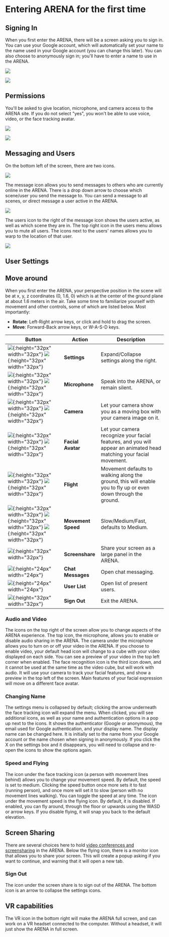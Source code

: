 # Entering ARENA for the first time

## Signing In

When you first enter the ARENA, there will be a screen asking you to sign in. You can use your Google account, which will automatically set your name to the name used in your Google account (you can change this later). You can also choose to anonymously sign in; you'll have to enter a name to use in the ARENA. 

![](../../assets/img/tutorials/userguide/a1.jpg)

![](../../assets/img/tutorials/userguide/a2.jpg)

## Permissions

You'll be asked to give location, microphone, and camera access to the ARENA site. If you do not select "yes", you won't be able to use voice, video, or the face tracking avatar. 

![](../../assets/img/tutorials/userguide/a3.jpg)

![](../../assets/img/tutorials/userguide/a4.jpg)

## Messaging and Users

On the bottom left of the screen, there are two icons. 

![](../../assets/img/tutorials/userguide/a5.png)

The message icon allows you to send messages to others who are currently online in the ARENA. There is a drop down arrow to choose which scene/user you send the message to. You can send  a message to all scenes, or direct message a user active in the ARENA. 

![](../../assets/img/tutorials/userguide/a6.png)

The users icon to the right of the message icon shows the users active, as well as which scene they are in. The top right icon in the users menu allows you to mute all users. The icons next to the users' names allows you to warp to the location of that user. 

![](../../assets/img/tutorials/userguide/a8.png)


## User Settings

## Move around

When you first enter the ARENA, your perspective position in the scene will be at x, y, z coordinates (0, 1.6, 0) which is at the center of the ground plane at about 1.6 meters in the air. Take some time to familiarize yourself with movement and other controls, some of which are listed below. Most importantly:

- **Rotate**: Left-Right arrow keys, or click and hold to drag the screen.
- **Move**: Forward-Back arrow keys, or W-A-S-D keys.


| Button                                                                                                                                                                                                           | Action             | Description                                                                                                         |
| ---------------------------------------------------------------------------------------------------------------------------------------------------------------------------------------------------------------- | ------------------ | ------------------------------------------------------------------------------------------------------------------- |
| ![](../../assets/img/icons/more.png){:height="32px" width="32px"} ![](../../assets/img/icons/less.png){:height="32px" width="32px"}                                                                                    | **Settings**       | Expand/Collapse settings along the right.                                                                           |
| ![](../../assets/img/icons/audio-on.png){:height="32px" width="32px"} ![](../../assets/img/icons/audio-off.png){:height="32px" width="32px"}                                                                           | **Microphone**     | Speak into the ARENA, or remain silent.                                                                             |
| ![](../../assets/img/icons/video-on.png){:height="32px" width="32px"} ![](../../assets/img/icons/video-off.png){:height="32px" width="32px"}                                                                           | **Camera**         | Let your camera show you as a moving box with your camera image on it.                                              |
| ![](../../assets/img/icons/avatar3-on.png){:height="32px" width="32px"} ![](../../assets/img/icons/avatar3-off.png){:height="32px" width="32px"}                                                                       | **Facial Avatar**  | Let your camera recognize your facial features, and you will appear an animated head matching your facial movement. |
| ![](../../assets/img/icons/flying-on.png){:height="32px" width="32px"} ![](../../assets/img/icons/flying-off.png){:height="32px" width="32px"}                                                                         | **Flight**         | Movement defaults to walking along the ground, this will enable you to fly up or even down through the ground.      |
| ![](../../assets/img/icons/speed-slow.png){:height="32px" width="32px"} ![](../../assets/img/icons/speed-medium.png){:height="32px" width="32px"} ![](../../assets/img/icons/speed-fast.png){:height="32px" width="32px"} | **Movement Speed** | Slow/Medium/Fast, defaults to Medium.                                                                               |
| ![](../../assets/img/icons/screen-on.png){:height="32px" width="32px"}                                                                                                                                              | **Screenshare**    | Share your screen as a large panel in the ARENA.                                                                    |
| ![](../../assets/img/icons/chat.png){:height="24px" width="24px"}                                                                                                                                                   | **Chat Messages**  | Open chat messaging.                                                                                                |
| ![](../../assets/img/icons/user-list.png){:height="24px" width="24px"}                                                                                                                                              | **User List**      | Open list of present users.                                                                                         |
| ![](../../assets/img/icons/logout.png){:height="32px" width="32px"}                                                                                                                                                 | **Sign Out**       | Exit the ARENA.                                                                                                     |



### Audio and Video

The icons on the top right of the screen allow you to change aspects of the ARENA experience. The top icon, the microphone, allows you to enable or disable audio sharing in the ARENA. The camera under the microphone allows you to turn on or off your video in the ARENA. If you choose to enable video, your default head icon will change to a cube with your video displayed on each side. You can see a preview of your video in the top left corner when enabled. The face recognition icon is the third icon down, and it cannot be used at the same time as the video cube, but will work with audio. It will use your camera to track your facial features, and show a preview in the top left of the screen. Main features of your facial expression will move on a different face avatar. 

### Changing Name

The settings menu is collapsed by default; clicking the arrow underneath the face tracking icon will expand the menu. When clicked, you will see additional icons, as well as your name and authentication options in a pop up next to the icons. It shows the authenticator (Google or anonymous), the email used for Google authentication, and your display name. The display name can be changed here. It is initially set to the name from your Google account or the name chosen when signing in anonymously. If you click the X on the settings box and it disappears, you will need to collapse and re-open the icons to show the options again. 

### Speed and Flying

The icon under the face tracking icon (a person with movement lines behind) allows you to change your movement speed. By default, the speed is set to medium. Clicking the speed button once more sets it to fast (running person), and once more will set it to slow (person with no movement lines walking). You can toggle the speed at any time. The icon under the movement speed is the flying icon. By default, it is disabled. If enabled, you can fly around, through the floor or upwards using the WASD or arrow keys. If you disable flying, it will snap you back to the default elevation. 

## Screen Sharing

There are several choices here to hold [video conferences and screensharing](presence/conferencing) in the ARENA. Below the flying icon, there is a monitor icon that allows you to share your screen. This will create a popup asking if you want to continue, and warning that it will open a new tab. 

### Sign Out

The icon under the screen share is to sign out of the ARENA. The bottom icon is an arrow to collapse the settings icons. 

## VR capabilities

The VR icon in the bottom right will make the ARENA full screen, and can work on a VR headset connected to the computer. Without a headset, it will just show the ARENA in full screen. 


